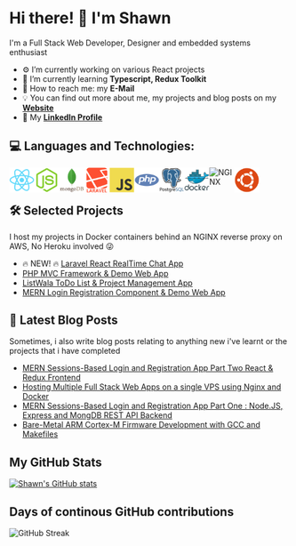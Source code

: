 
# Hi there! 👋 I'm Shawn

I'm a Full Stack Web Developer, Designer and embedded systems enthusiast

- ⚙️ I’m currently working on various React projects
- 🍎 I’m currently learning **Typescript, Redux Toolkit**
- 📧 How to reach me: my **E-Mail**
- 💡  You can find out more about me, my projects and blog posts on my [**Website**](https://www.shawndsilva.com)
- 💼  My [**LinkedIn Profile**]( https://www.linkedin.com/in/shawn-dsilva/ )

## 💻 Languages and Technologies:

<img align="left" alt="ReactJS" width="45px" src="https://raw.githubusercontent.com/devicons/devicon/master/icons/react/react-original.svg" />
<img align="left" alt="NodeJS" width="45px" src="https://raw.githubusercontent.com/devicons/devicon/master/icons/nodejs/nodejs-plain.svg" />
<img align="left" alt="MongoDB" width="45px" src="https://raw.githubusercontent.com/devicons/devicon/master/icons/mongodb/mongodb-original-wordmark.svg" />

<img align="left" alt="Laravel" width="45px" src="https://raw.githubusercontent.com/devicons/devicon/master/icons/laravel/laravel-plain-wordmark.svg" /> 

<img align="left" alt="JavaScript" width="45px" src="https://raw.githubusercontent.com/devicons/devicon/master/icons/javascript/javascript-original.svg" /> 
<img align="left" alt="PHP" width="45px" src="https://raw.githubusercontent.com/devicons/devicon/master/icons/php/php-plain.svg" />
<img align="left" alt="Postgres" width="45px" src="https://raw.githubusercontent.com/devicons/devicon/master/icons/postgresql/postgresql-original-wordmark.svg" />
<img align="left" alt="Docker" width="45px" src="https://raw.githubusercontent.com/devicons/devicon/master/icons/docker/docker-original-wordmark.svg" />
<img align="left" alt="NGINX" width="45px" src="https://shawndsilva.com/public/assets/icons/nginx-logo.svg" />
<img align="left" alt="Ubuntu" width="45px" src="https://raw.githubusercontent.com/devicons/devicon/master/icons/ubuntu/ubuntu-plain.svg" />
<br />
<br />

## 🛠️ Selected Projects

I host my projects in Docker containers behind an NGINX reverse proxy on AWS, No Heroku involved 😜

- 🔥 NEW! 🔥 [Laravel React RealTime Chat App](https://www.shawndsilva.com/projects/laravel-react-chat.html)
- [PHP MVC Framework & Demo Web App](https://shawndsilva.com/projects/boomer-php-mvc.html)
- [ListWala ToDo List & Project Management App](https://shawndsilva.com/projects/list-wala.html)
- [MERN Login Registration Component & Demo Web App](https://shawndsilva.com/projects/mern-login-registration-app.html)

## 📕 Latest Blog Posts

Sometimes, i also write blog posts relating to anything new i've learnt or the projects that i have completed

- [MERN Sessions-Based Login and Registration App Part Two React & Redux Frontend](https://shawndsilva.com/blog/web-development/MERN-Sessions-Authentication-App-Part-2-React-and-Redux-Frontend-copy.html)
- [Hosting Multiple Full Stack Web Apps on a single VPS using Nginx and Docker](https://shawndsilva.com/blog/systems-administration-and-devops/Hosting-Multiple-Full-Stack-Web-Projects-On-One-VPS-Using-Nginx-And-Docker.html)
- [MERN Sessions-Based Login and Registration App Part One : Node.JS, Express and MongDB REST API Backend](https://shawndsilva.com/blog/web-development/MERN-Sessions-Authentication-App-Part-1-Nodejs-and-Express-Backend.html)
- [Bare-Metal ARM Cortex-M Firmware Development with GCC and Makefiles](https://shawndsilva.com/blog/embedded%20systems/Makefiles-for-Embedded-Systems.html)

## My GitHub Stats

[![Shawn's GitHub stats](https://github-readme-stats.vercel.app/api?username=shawn-dsilva&hide=issues,contribs&show_icons=true&count_private=true&theme=ayu-mirage)](https://github.com/anuraghazra/github-readme-stats)


## Days of continous GitHub contributions

![GitHub Streak](https://github-readme-streak-stats.herokuapp.com/?user=shawn-dsilva)
